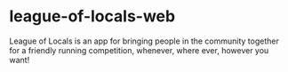# league-of-locals-web
League of Locals is an app for bringing people in the community together for a friendly running competition, whenever, where ever, however you want!
